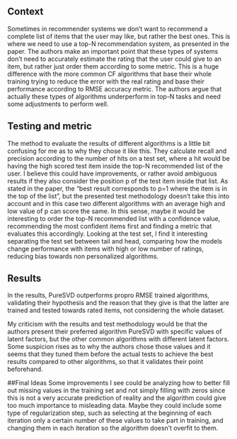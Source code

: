 ## Context
Sometimes in recommender systems we don’t want to recommend a complete list of items that the user may like, but rather the best ones. This is where we need to use a top-N recommendation system, as presented in the paper. The authors make an important point that these types of systems don’t need to accurately estimate the rating that the user could give to an item, but rather just order them according to some metric. This  is a huge difference with the more common CF algorithms that base their whole training trying to reduce the error with the real rating and base their performance according to RMSE accuracy metric. The authors argue that actually these types of algorithms underperform in top-N tasks and need some adjustments to perform well.

## Testing and metric
The method to evaluate the results of different algorithms is a little bit confusing for me as to why they chose it like this. They calculate recall and precision according to the number of hits on a test set, where a hit would be having the high scored test item inside the top-N recommended list of the user. I believe this could have improvements, or rather avoid ambiguous results if they also consider the position p of the test item inside that list. As stated in the paper, the “best result corresponds to p=1 where the item is in the top of the list”, but the presented test methodology doesn’t take this into account and in this case two different algorithms with an average high and low value of p can score the same. In this sense, maybe it would be interesting to order the top-N recommended list with a confidence value, recommending the most confident items first and finding a metric that evaluates this accordingly. 
Looking at the test set, I find it interesting separating the test set between tail and head, comparing how the models change performance with items with high or low number of ratings, reducing bias towards non personalized algorithms.

## Results
In the results,  PureSVD outperforms propro RMSE trained algorithms, validating their hypothesis and the reason that they give is that the latter are trained and tested towards rated items, not considering the whole dataset.

My criticism with the results and test methodology would be that the authors present their preferred algorithm PureSVD with specific values of latent factors, but the other common algorithms with different latent factors. Some suspicion rises as to why the authors chose those values and it seems that they tuned them before the actual tests to achieve the best results compared to other algorithms, so that it validates their point beforehand. 

##Final Ideas
Some improvements I see could be analyzing how to better fill out missing values in the training set and not simply filling with zeros since this is not a very accurate prediction of reality and the algorithm could give too much importance to misleading data. Maybe they could include some type of regularization step, such as selecting at the beginning of each iteration only a certain number of these values to take part in training, and changing them in each iteration so the algorithm doesn’t overfit to them.
